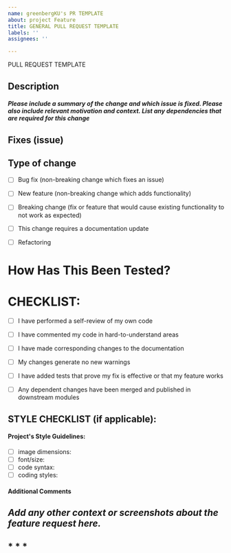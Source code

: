 ```yaml
---
name: greenbergKU's PR TEMPLATE
about: project Feature
title: GENERAL PULL REQUEST TEMPLATE
labels: ''
assignees: ''

---
```


PULL REQUEST TEMPLATE

## Description

#### ***Please include a summary of the change and which issue is fixed. Please also include relevant motivation and context. List any dependencies that are required for this change***



## Fixes (issue)



## Type of change

- [ ] Bug fix (non-breaking change which fixes an issue)
- [ ] New feature (non-breaking change which adds functionality)
- [ ] Breaking change (fix or feature that would cause existing functionality to not work as expected)
- [ ] This change requires a documentation update
- [ ] Refactoring


# How Has This Been Tested?



# CHECKLIST:

- [ ] I have performed a self-review of my own code
- [ ] I have commented my code in hard-to-understand areas
- [ ] I have made corresponding changes to the documentation
- [ ] My changes generate no new warnings
- [ ] I have added tests that prove my fix is effective or that my feature works
- [ ] Any dependent changes have been merged and published in downstream modules


## STYLE CHECKLIST (if applicable):

#### Project's Style Guidelines: 

  - [ ] image dimensions:
  - [ ] font/size:
  - [ ] code syntax:
  - [ ] coding styles:
 
#### Additional Comments
***Add any other context or screenshots about the feature request here.***
---
[Turing HTML Style Guide]:(https://github.com/turingschool-examples/html)
[Turing JS Style Guide]:(https://github.com/turingschool-examples/javascript)
[Turing CSS Style Guide]:(//github.com/turingschool-examples/css)-
* 
* 
* 
---
